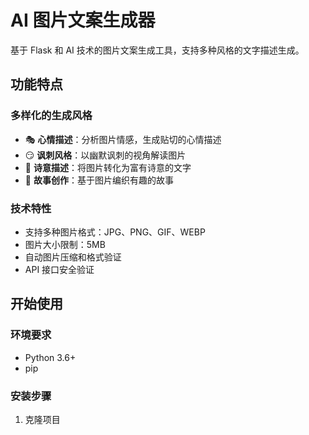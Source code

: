 # AI 图片文案生成器

基于 Flask 和 AI 技术的图片文案生成工具，支持多种风格的文字描述生成。

## 功能特点

### 多样化的生成风格
- 🎭 **心情描述**：分析图片情感，生成贴切的心情描述
- 😏 **讽刺风格**：以幽默讽刺的视角解读图片
- 📝 **诗意描述**：将图片转化为富有诗意的文字
- 📖 **故事创作**：基于图片编织有趣的故事

### 技术特性
- 支持多种图片格式：JPG、PNG、GIF、WEBP
- 图片大小限制：5MB
- 自动图片压缩和格式验证
- API 接口安全验证

## 开始使用

### 环境要求
- Python 3.6+
- pip

### 安装步骤

1. 克隆项目